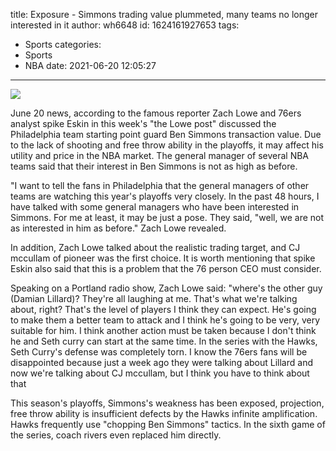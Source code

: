 title: Exposure - Simmons trading value plummeted, many teams no longer interested in it
author: wh6648
id: 1624161927653
tags: 
- Sports
categories: 
- Sports
- NBA
date: 2021-06-20 12:05:27
---
![](https://p2.itc.cn/q_70/images01/20210620/9ffe0961a7104b5ab788dfc7daca9b25.jpeg)


June 20 news, according to the famous reporter Zach Lowe and 76ers analyst spike Eskin in this week's "the Lowe post" discussed the Philadelphia team starting point guard Ben Simmons transaction value. Due to the lack of shooting and free throw ability in the playoffs, it may affect his utility and price in the NBA market. The general manager of several NBA teams said that their interest in Ben Simmons is not as high as before.

"I want to tell the fans in Philadelphia that the general managers of other teams are watching this year's playoffs very closely. In the past 48 hours, I have talked with some general managers who have been interested in Simmons. For me at least, it may be just a pose. They said, "well, we are not as interested in him as before." Zach Lowe revealed.

In addition, Zach Lowe talked about the realistic trading target, and CJ mccullam of pioneer was the first choice. It is worth mentioning that spike Eskin also said that this is a problem that the 76 person CEO must consider.

Speaking on a Portland radio show, Zach Lowe said: "where's the other guy (Damian Lillard)? They're all laughing at me. That's what we're talking about, right? That's the level of players I think they can expect. He's going to make them a better team to attack and I think he's going to be very, very suitable for him. I think another action must be taken because I don't think he and Seth curry can start at the same time. In the series with the Hawks, Seth Curry's defense was completely torn. I know the 76ers fans will be disappointed because just a week ago they were talking about Lillard and now we're talking about CJ mccullam, but I think you have to think about that

This season's playoffs, Simmons's weakness has been exposed, projection, free throw ability is insufficient defects by the Hawks infinite amplification. Hawks frequently use "chopping Ben Simmons" tactics. In the sixth game of the series, coach rivers even replaced him directly.

